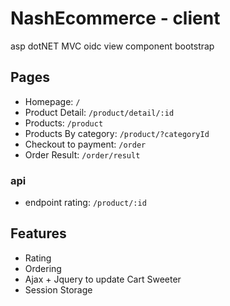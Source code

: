 # NashEcommerce - client

asp dotNET MVC
oidc
view component
bootstrap

## Pages
- Homepage: `/`
- Product Detail: `/product/detail/:id`
- Products: `/product`
- Products By category: `/product/?categoryId`
- Checkout to payment: `/order`
- Order Result: `/order/result`

### api
- endpoint rating: `/product/:id`

## Features
- Rating
- Ordering
- Ajax + Jquery to update Cart Sweeter
- Session Storage